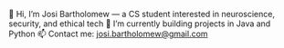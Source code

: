 👋 Hi, I’m Josi Bartholomew — a CS student interested in neuroscience, security, and ethical tech
🌱 I’m currently building projects in Java and Python
📫 Contact me: josi.bartholomew@gmail.com
